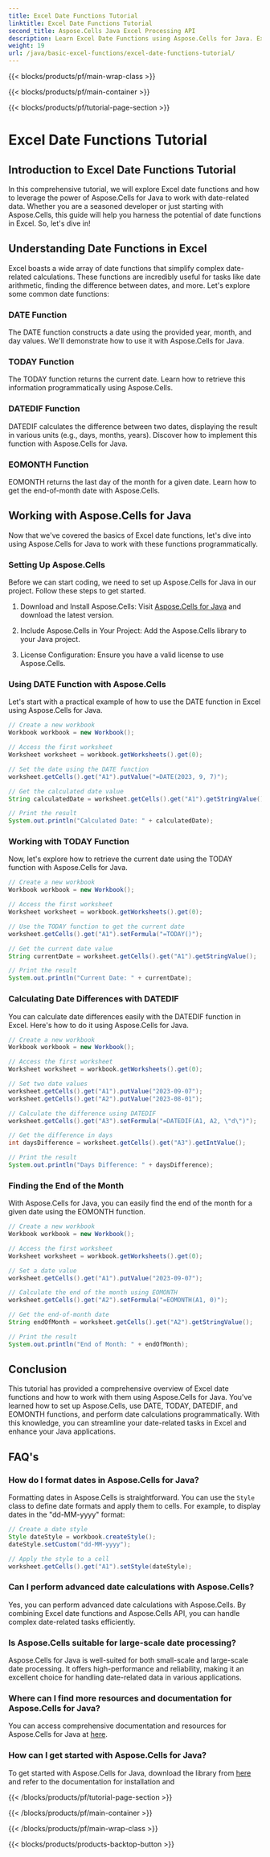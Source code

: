 ```yaml
---
title: Excel Date Functions Tutorial
linktitle: Excel Date Functions Tutorial
second_title: Aspose.Cells Java Excel Processing API
description: Learn Excel Date Functions using Aspose.Cells for Java. Explore step-by-step tutorials with source code.
weight: 19
url: /java/basic-excel-functions/excel-date-functions-tutorial/
---
```


{{< blocks/products/pf/main-wrap-class >}}

{{< blocks/products/pf/main-container >}}

{{< blocks/products/pf/tutorial-page-section >}}

# Excel Date Functions Tutorial


## Introduction to Excel Date Functions Tutorial

In this comprehensive tutorial, we will explore Excel date functions and how to leverage the power of Aspose.Cells for Java to work with date-related data. Whether you are a seasoned developer or just starting with Aspose.Cells, this guide will help you harness the potential of date functions in Excel. So, let's dive in!

## Understanding Date Functions in Excel

Excel boasts a wide array of date functions that simplify complex date-related calculations. These functions are incredibly useful for tasks like date arithmetic, finding the difference between dates, and more. Let's explore some common date functions:

### DATE Function

The DATE function constructs a date using the provided year, month, and day values. We'll demonstrate how to use it with Aspose.Cells for Java.

### TODAY Function

The TODAY function returns the current date. Learn how to retrieve this information programmatically using Aspose.Cells.

### DATEDIF Function

DATEDIF calculates the difference between two dates, displaying the result in various units (e.g., days, months, years). Discover how to implement this function with Aspose.Cells for Java.

### EOMONTH Function

EOMONTH returns the last day of the month for a given date. Learn how to get the end-of-month date with Aspose.Cells.

## Working with Aspose.Cells for Java

Now that we've covered the basics of Excel date functions, let's dive into using Aspose.Cells for Java to work with these functions programmatically.

### Setting Up Aspose.Cells

Before we can start coding, we need to set up Aspose.Cells for Java in our project. Follow these steps to get started.

1. Download and Install Aspose.Cells: Visit [Aspose.Cells for Java](https://releases.aspose.com/cells/java/) and download the latest version.

2. Include Aspose.Cells in Your Project: Add the Aspose.Cells library to your Java project.

3. License Configuration: Ensure you have a valid license to use Aspose.Cells.

### Using DATE Function with Aspose.Cells

Let's start with a practical example of how to use the DATE function in Excel using Aspose.Cells for Java.

```java
// Create a new workbook
Workbook workbook = new Workbook();

// Access the first worksheet
Worksheet worksheet = workbook.getWorksheets().get(0);

// Set the date using the DATE function
worksheet.getCells().get("A1").putValue("=DATE(2023, 9, 7)");

// Get the calculated date value
String calculatedDate = worksheet.getCells().get("A1").getStringValue();

// Print the result
System.out.println("Calculated Date: " + calculatedDate);
```

### Working with TODAY Function

Now, let's explore how to retrieve the current date using the TODAY function with Aspose.Cells for Java.

```java
// Create a new workbook
Workbook workbook = new Workbook();

// Access the first worksheet
Worksheet worksheet = workbook.getWorksheets().get(0);

// Use the TODAY function to get the current date
worksheet.getCells().get("A1").setFormula("=TODAY()");

// Get the current date value
String currentDate = worksheet.getCells().get("A1").getStringValue();

// Print the result
System.out.println("Current Date: " + currentDate);
```

### Calculating Date Differences with DATEDIF

You can calculate date differences easily with the DATEDIF function in Excel. Here's how to do it using Aspose.Cells for Java.

```java
// Create a new workbook
Workbook workbook = new Workbook();

// Access the first worksheet
Worksheet worksheet = workbook.getWorksheets().get(0);

// Set two date values
worksheet.getCells().get("A1").putValue("2023-09-07");
worksheet.getCells().get("A2").putValue("2023-08-01");

// Calculate the difference using DATEDIF
worksheet.getCells().get("A3").setFormula("=DATEDIF(A1, A2, \"d\")");

// Get the difference in days
int daysDifference = worksheet.getCells().get("A3").getIntValue();

// Print the result
System.out.println("Days Difference: " + daysDifference);
```

### Finding the End of the Month

With Aspose.Cells for Java, you can easily find the end of the month for a given date using the EOMONTH function.

```java
// Create a new workbook
Workbook workbook = new Workbook();

// Access the first worksheet
Worksheet worksheet = workbook.getWorksheets().get(0);

// Set a date value
worksheet.getCells().get("A1").putValue("2023-09-07");

// Calculate the end of the month using EOMONTH
worksheet.getCells().get("A2").setFormula("=EOMONTH(A1, 0)");

// Get the end-of-month date
String endOfMonth = worksheet.getCells().get("A2").getStringValue();

// Print the result
System.out.println("End of Month: " + endOfMonth);
```

## Conclusion

This tutorial has provided a comprehensive overview of Excel date functions and how to work with them using Aspose.Cells for Java. You've learned how to set up Aspose.Cells, use DATE, TODAY, DATEDIF, and EOMONTH functions, and perform date calculations programmatically. With this knowledge, you can streamline your date-related tasks in Excel and enhance your Java applications.

## FAQ's

### How do I format dates in Aspose.Cells for Java?

Formatting dates in Aspose.Cells is straightforward. You can use the `Style` class to define date formats and apply them to cells. For example, to display dates in the "dd-MM-yyyy" format:

```java
// Create a date style
Style dateStyle = workbook.createStyle();
dateStyle.setCustom("dd-MM-yyyy");

// Apply the style to a cell
worksheet.getCells().get("A1").setStyle(dateStyle);
```

### Can I perform advanced date calculations with Aspose.Cells?

Yes, you can perform advanced date calculations with Aspose.Cells. By combining Excel date functions and Aspose.Cells API, you can handle complex date-related tasks efficiently.

### Is Aspose.Cells suitable for large-scale date processing?

Aspose.Cells for Java is well-suited for both small-scale and large-scale date processing. It offers high-performance and reliability, making it an excellent choice for handling date-related data in various applications.

### Where can I find more resources and documentation for Aspose.Cells for Java?

You can access comprehensive documentation and resources for Aspose.Cells for Java at [here](https://reference.aspose.com/cells/java/).

### How can I get started with Aspose.Cells for Java?

To get started with Aspose.Cells for Java, download the library from [here](https://releases.aspose.com/cells/java/) and refer to the documentation for installation and

{{< /blocks/products/pf/tutorial-page-section >}}

{{< /blocks/products/pf/main-container >}}

{{< /blocks/products/pf/main-wrap-class >}}

{{< blocks/products/products-backtop-button >}}

